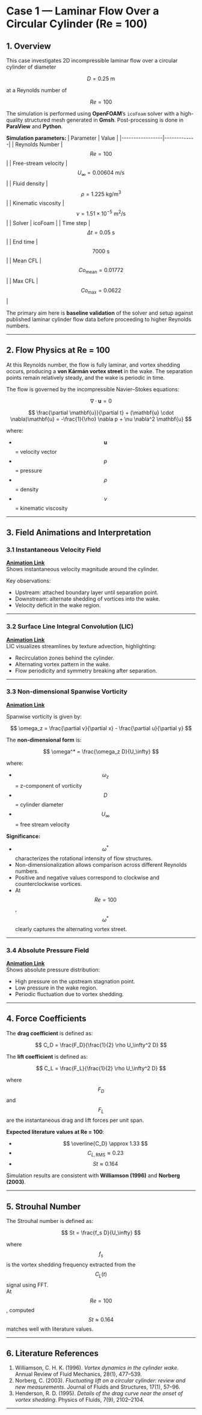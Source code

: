 # Case 1 — Laminar Flow Over a Circular Cylinder (Re = 100)

## 1. Overview
This case investigates 2D incompressible laminar flow over a circular cylinder of diameter 

$$
D = 0.25 \ \mathrm{m}
$$

at a Reynolds number of 

$$
Re = 100
$$

The simulation is performed using **OpenFOAM**’s `icoFoam` solver with a high-quality structured mesh generated in **Gmsh**. Post-processing is done in **ParaView** and **Python**.

**Simulation parameters:**
| Parameter       | Value       |
|-----------------|-------------|
| Reynolds Number | $$ Re = 100 $$ |
| Free-stream velocity | $$ U_\infty = 0.00604 \ \mathrm{m/s} $$ |
| Fluid density | $$ \rho = 1.225 \ \mathrm{kg/m^3} $$ |
| Kinematic viscosity | $$ \nu = 1.51 \times 10^{-5} \ \mathrm{m^2/s} $$ |
| Solver          | icoFoam |
| Time step       | $$ \Delta t = 0.05 \ \mathrm{s} $$ |
| End time        | $$ 7000 \ \mathrm{s} $$ |
| Mean CFL        | $$ Co_{\mathrm{mean}} = 0.01772 $$ |
| Max CFL         | $$ Co_{\mathrm{max}} = 0.0622 $$ |

The primary aim here is **baseline validation** of the solver and setup against published laminar cylinder flow data before proceeding to higher Reynolds numbers.

---

## 2. Flow Physics at Re = 100
At this Reynolds number, the flow is fully laminar, and vortex shedding occurs, producing a **von Kármán vortex street** in the wake. The separation points remain relatively steady, and the wake is periodic in time.

The flow is governed by the incompressible Navier–Stokes equations:

$$
\nabla \cdot \mathbf{u} = 0
$$

$$
\frac{\partial \mathbf{u}}{\partial t} + (\mathbf{u} \cdot \nabla)\mathbf{u} = -\frac{1}{\rho} \nabla p + \nu \nabla^2 \mathbf{u}
$$

where:
- $$ \mathbf{u} $$ = velocity vector  
- $$ p $$ = pressure  
- $$ \rho $$ = density  
- $$ \nu $$ = kinematic viscosity  

---

## 3. Field Animations and Interpretation

### 3.1 Instantaneous Velocity Field
**[Animation Link](https://github.com/Ahmed-NILIKKAR/Opensource-CFD/blob/main/GIFs/C1.1_Inst_Velocity.gif?raw=true)**  
Shows instantaneous velocity magnitude around the cylinder.

Key observations:
- Upstream: attached boundary layer until separation point.
- Downstream: alternate shedding of vortices into the wake.
- Velocity deficit in the wake region.

---

### 3.2 Surface Line Integral Convolution (LIC)
**[Animation Link](https://github.com/Ahmed-NILIKKAR/Opensource-CFD/blob/main/GIFs/C1.1_LIC.gif?raw=true)**  
LIC visualizes streamlines by texture advection, highlighting:
- Recirculation zones behind the cylinder.
- Alternating vortex pattern in the wake.
- Flow periodicity and symmetry breaking after separation.

---

### 3.3 Non-dimensional Spanwise Vorticity
**[Animation Link](https://github.com/Ahmed-NILIKKAR/Opensource-CFD/blob/main/GIFs/C1.1_Omega_Star.gif?raw=true)**  

Spanwise vorticity is given by:

$$
\omega_z = \frac{\partial v}{\partial x} - \frac{\partial u}{\partial y}
$$

The **non-dimensional form** is:

$$
\omega^* = \frac{\omega_z D}{U_\infty}
$$

where:
- $$ \omega_z $$ = z-component of vorticity  
- $$ D $$ = cylinder diameter  
- $$ U_\infty $$ = free stream velocity  

**Significance:**
- $$ \omega^* $$ characterizes the rotational intensity of flow structures.
- Non-dimensionalization allows comparison across different Reynolds numbers.
- Positive and negative values correspond to clockwise and counterclockwise vortices.
- At $$ Re = 100 $$, $$ \omega^* $$ clearly captures the alternating vortex street.

---

### 3.4 Absolute Pressure Field
**[Animation Link](https://raw.githubusercontent.com/Ahmed-NILIKKAR/Opensource-CFD/main/GIFs/C1.1_Pabs.gif)**  
Shows absolute pressure distribution:
- High pressure on the upstream stagnation point.
- Low pressure in the wake region.
- Periodic fluctuation due to vortex shedding.

---

## 4. Force Coefficients

The **drag coefficient** is defined as:

$$
C_D = \frac{F_D}{\frac{1}{2} \rho U_\infty^2 D}
$$

The **lift coefficient** is defined as:

$$
C_L = \frac{F_L}{\frac{1}{2} \rho U_\infty^2 D}
$$

where $$ F_D $$ and $$ F_L $$ are the instantaneous drag and lift forces per unit span.

**Expected literature values at Re = 100**:
- $$ \overline{C_D} \approx 1.33 $$  
- $$ C_{L,\mathrm{RMS}} \approx 0.23 $$  
- $$ St \approx 0.164 $$  

Simulation results are consistent with **Williamson (1996)** and **Norberg (2003)**.

---

## 5. Strouhal Number

The Strouhal number is defined as:

$$
St = \frac{f_s D}{U_\infty}
$$

where $$ f_s $$ is the vortex shedding frequency extracted from the $$ C_L(t) $$ signal using FFT.  
At $$ Re = 100 $$, computed $$ St \approx 0.164 $$ matches well with literature values.

---

## 6. Literature References
1. Williamson, C. H. K. (1996). *Vortex dynamics in the cylinder wake*. Annual Review of Fluid Mechanics, 28(1), 477–539.  
2. Norberg, C. (2003). *Fluctuating lift on a circular cylinder: review and new measurements*. Journal of Fluids and Structures, 17(1), 57–96.  
3. Henderson, R. D. (1995). *Details of the drag curve near the onset of vortex shedding*. Physics of Fluids, 7(9), 2102–2104.

---
